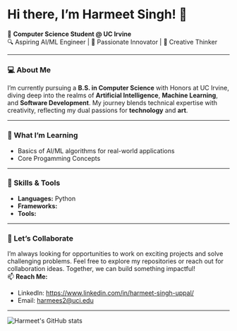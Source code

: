 # Hi there, I’m Harmeet Singh! 👋  

🌟 **Computer Science Student @ UC Irvine**  
🔍 Aspiring AI/ML Engineer | 🚀 Passionate Innovator | 🎨 Creative Thinker  

---
### 💻 About Me  
I’m currently pursuing a **B.S. in Computer Science** with Honors at UC Irvine, diving deep into the realms of **Artificial Intelligence**, **Machine Learning**, and **Software Development**. My journey blends technical expertise with creativity, reflecting my dual passions for **technology** and **art**.  

--- 
### 🌱 What I’m Learning  
- Basics of AI/ML algorithms for real-world applications  
- Core Progamming Concepts
---
  ### 🔧 Skills & Tools  
- **Languages:** Python
- **Frameworks:** 
- **Tools:**
---
### 🤝 Let’s Collaborate  
I’m always looking for opportunities to work on exciting projects and solve challenging problems. Feel free to explore my repositories or reach out for collaboration ideas. Together, we can build something impactful!  
📫 **Reach Me:**  
- LinkedIn: https://www.linkedin.com/in/harmeet-singh-uppal/
- Email: harmees2@uci.edu
---
![Harmeet's GitHub stats](https://github-readme-stats.vercel.app/api?username=har-m33t&show_icons=true&theme=radical)
